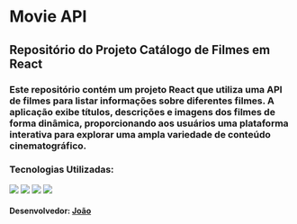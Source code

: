 # Movie API

## Repositório do Projeto Catálogo de Filmes em React

### Este repositório contém um projeto React que utiliza uma API de filmes para listar informações sobre diferentes filmes. A aplicação exibe títulos, descrições e imagens dos filmes de forma dinâmica, proporcionando aos usuários uma plataforma interativa para explorar uma ampla variedade de conteúdo cinematográfico.

### Tecnologias Utilizadas:
<div>
  <a><img src='https://img.shields.io/badge/-React-%235ed3f3?style=for-the-badge&logo=react&logoColor=black'/></a>
  <a><img src='https://img.shields.io/badge/-API-%23f0db4f?style=for-the-badge&logo=swagger&logoColor=black'/></a>
  <a><img src='https://img.shields.io/badge/-SCSS-ff69b4?style=for-the-badge&logo=sass&logoColor=white'/></a>
  <a><img src='https://img.shields.io/badge/-Vite-%238F64F6?style=for-the-badge&logo=vite&logoColor=white'/></a>
</div>

#### Desenvolvedor: [João](https://github.com/Jaumjoao)
